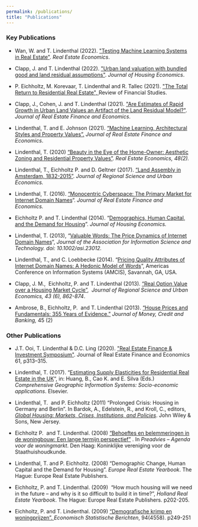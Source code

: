 ```yaml
---
permalink: /publications/
title: "Publications"
---
```


### Key Publications

* Wan, W. and T. Lindenthal (2022). <a href="http://dx.doi.org/10.2139/ssrn.3758451">"Testing Machine Learning Systems in Real Estate"</a>. <em>Real Estate Economics</em>.

* Clapp, J. and T. Lindenthal (2022). <a href="https://doi.org/10.1016/j.jhe.2022.101872">"Urban land valuation with bundled good and land residual assumptions"</a>. <em>Journal of Housing Economics</em>.

* P. Eichholtz, M. Korevaar, T. Lindenthal and R. Tallec (2021). <a href="https://doi.org/10.1093/rfs/hhab042">"The Total Return to Residential Real Estate", </a>Review of Financial Studies.

* Clapp, J., Cohen, J. and T. Lindenthal (2021). <a href="https://link.springer.com/article/10.1007/s11146-021-09834-4">"Are Estimates of Rapid Growth in Urban Land Values an Artifact of the Land Residual Model?"</a>. <em>Journal of Real Estate Finance and Economics</em>.

* Lindenthal, T. and E. Johnson (2021). <span class="pl-s"><a class="external-link" href="https://link.springer.com/article/10.1007/s11146-021-09845-1" target="_self"><span>“</span>Machine Learning, Architectural Styles and Property Values”.</a></span> <em>Journal of Real Estate Finance and Economics</em>.

* Lindenthal, T. (2020) <a class="external-link" href="http://onlinelibrary.wiley.com/doi/10.1111/1540-6229.12204/abstract" target="_self" title="">“Beauty in the Eye of the Home-Owner: Aesthetic Zoning and Residential Property Values”</a>. <em>Real Estate Economics, 48(2).</em>

* Lindenthal, T., Eichholtz P. and D. Geltner (2017). <a class="external-link" href="http://www.sciencedirect.com/science/article/pii/S0166046216301922" target="_self" title="">“Land Assembly in Amsterdam, 1832-2015”</a>. <em>Journal of Regional Science and Urban Economics.</em>

* Lindenthal, T. (2016). <a href="http://link.springer.com/article/10.1007/s11146-016-9547-2/fulltext.html" target="_self">“Monocentric Cyberspace: The Primary Market for Internet Domain Names</a>“. <em>Journal of Real Estate Finance and Economics.</em>

* Eichholtz P. and T. Lindenthal (2014). “<a class="external-link" href="http://www.sciencedirect.com/science/article/pii/S1051137714000321" target="_self" title="">Demographics, Human Capital, and the Demand for Housing</a>”. <em>Journal of Housing Economics.</em>

* Lindenthal, T. (2013), “<a class="external-link" href="http://onlinelibrary.wiley.com/doi/10.1002/asi.23012/abstract" target="_self" title="">Valuable Words: The Price Dynamics of Internet Domain Names</a>“, <em>Journal of the Association for Information Science and Technology. doi: 10.1002/asi.23012.</em>

* Lindenthal, T., and C. Loebbecke (2014). “<a class="external-link" href="http://aisel.aisnet.org/cgi/viewcontent.cgi?article=1068&amp;context=amcis2014" target="_self" title="">Pricing Quality Attributes of Internet Domain Names: A Hedonic Model of Words</a>”, Americas Conference on Information Systems (AMCIS), Savannah, GA, USA.

* Clapp, J. M.,&nbsp; Eichholtz, P. and T. Lindenthal (2013). <a class="external-link" href="http://www.sciencedirect.com/science/article/pii/S0166046213000616" target="_self" title="">“Real Option Value over a Housing Market Cycle”</a>,&nbsp; <em>Journal of Regional Science and Urban Economics, 43 (6), 862-874</em>.

* Ambrose, B., Eichholtz, P.&nbsp; and T. Lindenthal (2013). <a href="http://onlinelibrary.wiley.com/doi/10.1111/jmcb.12011/abstract">“House Prices and Fundamentals: 355 Years of Evidence.”</a> <em>Journal of Money, Credit and Banking, </em>45 (2)<br>


### Other Publications

* J.T. Ooi, T. Lindenthal &amp; D.C. Ling (2020). <a class="external-link" href="https://doi.org/10.1007/s11146-020-09781-6">"Real Estate Finance &amp; Investment Symposium"</a>. Journal of Real Estate Finance and Economics 61, p313–315.

* Lindenthal, T. (2017). “<a class="external-link" href="http://www.sciencedirect.com/science/article/pii/B9780124095489096822" target="_self" title="">Estimating Supply Elasticities for Residential Real Estate in the UK</a>“, in: Huang, B., Cao K. and E. Silva (Eds.) <em>Comprehensive Geographic Information Systems: Socio-economic applications</em>. Elsevier.

* Lindenthal, T.&nbsp; and P. Eichholtz (2011) “Prolonged Crisis: Housing in Germany and Berlin”. In Bardok, A., Edelstein, R., and Kroll, C., editors, <em><a href="http://www.wiley.com/WileyCDA/WileyTitle/productCd-0470647140.html">Global Housing: Markets, Crises, Institutions, and Policies</a></em>. John Wiley &amp; Sons, New Jersey.

* Eichholtz P.&nbsp; and T. Lindenthal. (2008) <a href="http://www.kvsweb.nl/nl/webmanager/userfiles/file/Preadviezen%202008.pdf">“Behoeftes en belemmeringen in de woningbouw: Een lange termijn perspectief”</a> . In <em>Preadvies – Agenda voor de woningmarkt</em>. Den Haag: Koninklijke vereniging voor de Staathuishoudkunde.


* Lindenthal, T. and P. Eichholtz. (2008) “Demographic Change, Human Capital and the Demand for Housing”. <em>Europe Real Estate Yearbook</em>. The Hague: Europe Real Estate Publishers.

* Eichholtz, P. and T. Lindenthal. (2009)&nbsp; “How much housing will we need in the future – and why is it so difficult to build it in time?”, <em>Holland Real Estate Yearbook</em>. The Hague: Europe Real Estate Publishers. p202-205.

* Eichholtz, P. and T. Lindenthal. (2009) <a href="http://esbonline.sdu.nl/esb/esb/archief/abbo1/toonartikel1.jsp?di=474631">“Demografische krimp en woningprijzen”. </a><em>Economisch Statistische Berichten</em>, 94(4558). p249-251
